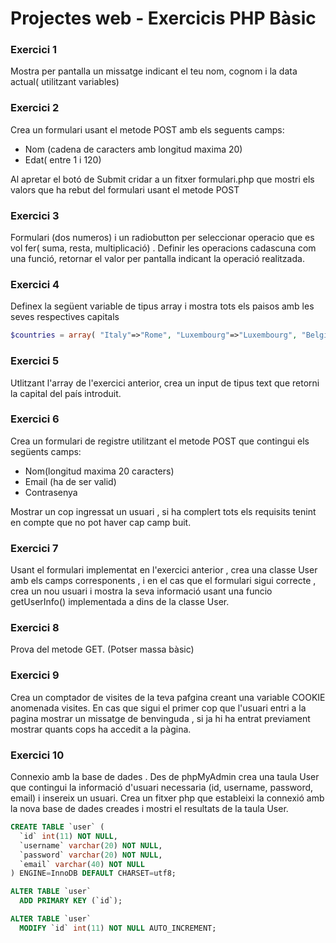 # Projectes web - Exercicis PHP Bàsic


### Exercici 1
Mostra per pantalla un missatge indicant el teu nom, cognom i la data actual( utilitzant variables)

### Exercici 2
Crea un formulari usant el metode POST amb els seguents camps:
- Nom (cadena de caracters amb longitud maxima 20)
- Edat( entre 1 i 120)

Al apretar el botó de Submit cridar a un fitxer formulari.php que mostri els valors que ha rebut del formulari usant el metode POST


### Exercici 3
Formulari (dos numeros) i un radiobutton per seleccionar operacio que es vol fer( suma, resta, multiplicació) . Definir les operacions cadascuna com una funció, retornar el valor per pantalla indicant la operació realitzada.


### Exercici 4
Definex la següent variable de tipus array i mostra tots els paisos amb les seves respectives capitals

```php
$countries = array( "Italy"=>"Rome", "Luxembourg"=>"Luxembourg", "Belgium"=> "Brussels", "Denmark"=>"Copenhagen", "Finland"=>"Helsinki", "France" => "Paris", "Slovakia"=>"Bratislava", "Slovenia"=>"Ljubljana", "Germany" => "Berlin", "Greece" => "Athens", "Ireland"=>"Dublin", "Netherlands"=>"Amsterdam", "Portugal"=>"Lisbon", "Spain"=>"Madrid", "Sweden"=>"Stockholm", "United Kingdom"=>"London", "Cyprus"=>"Nicosia", "Lithuania"=>"Vilnius", "Czech Republic"=>"Prague", "Estonia"=>"Tallin", "Hungary"=>"Budapest", "Latvia"=>"Riga", "Malta"=>"Valetta", "Austria" => "Vienna", "Poland"=>"Warsaw") ;
```

### Exercici 5
Utlitzant l'array de l'exercici anterior, crea un input de tipus text que retorni la capital del país introduit.

### Exercici 6
Crea un formulari de registre utilitzant el metode POST que contingui els següents camps:
- Nom(longitud maxima 20 caracters)
- Email (ha de ser valid)
- Contrasenya

Mostrar un cop ingressat un usuari , si ha complert tots els requisits tenint en compte que no pot haver cap camp buit.

### Exercici 7
Usant el formulari implementat en l'exercici anterior , crea una classe User amb els camps corresponents , i en el cas que el formulari sigui correcte , crea un nou usuari i mostra la seva informació usant una funcio getUserInfo() implementada a dins de la classe User.

### Exercici 8 
Prova del metode GET. (Potser massa bàsic)

### Exercici 9
Crea un comptador de visites de la teva pafgina creant una variable COOKIE anomenada visites. En cas que sigui el primer cop que l'usuari entri a la pagina mostrar un missatge de benvinguda , si ja hi ha entrat previament mostrar quants cops ha accedit a la pàgina.

### Exercici 10
Connexio amb la base de dades . Des de phpMyAdmin crea una taula User que contingui la informació d'usuari necessaria (id, username, password, email)  i insereix un usuari.
Crea un fitxer php que estableixi la connexió amb la nova base de dades creades i mostri el resultats de la taula User.

```sql
CREATE TABLE `user` (
  `id` int(11) NOT NULL,
  `username` varchar(20) NOT NULL,
  `password` varchar(20) NOT NULL,
  `email` varchar(40) NOT NULL
) ENGINE=InnoDB DEFAULT CHARSET=utf8;

ALTER TABLE `user`
  ADD PRIMARY KEY (`id`);

ALTER TABLE `user`
  MODIFY `id` int(11) NOT NULL AUTO_INCREMENT;

```

